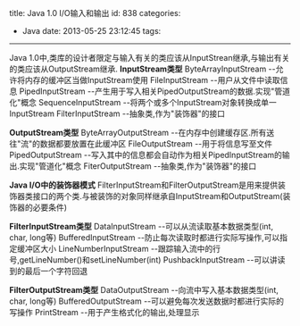 title: Java 1.0 I/O输入和输出
id: 838
categories:
  - Java
date: 2013-05-25 23:12:45
tags:
---

Java 1.0中,类库的设计者限定与输入有关的类应该从InputStrean继承,与输出有关的类应该从OutputStream继承.
**InputStream类型**
ByteArrayInputStream --允许将内存的缓冲区当做InputStream使用
FileInputStream --用户从文件中读取信息
PipedInputStream --产生用于写入相关PipedOutputStream的数据.实现"管道化"概念
SequenceInputStream --将两个或多个InputStream对象转换成单一InputStream
FilterInputStream --抽象类,作为"装饰器"的接口

**OutputStream类型**
ByteArrayOutputStream --在内存中创建缓存区.所有送往"流"的数据都要放置在此缓冲区
FileOutputStream --用于将信息写至文件
PipedOutputStream --写入其中的信息都会自动作为相关PipedInputStream的输出.实现"管道化"概念
FiterOutputStream --抽象类,作为"装饰器"的接口
<!--more-->
**Java I/O中的装饰器模式**
FilterInputStream和FilterOutputStream是用来提供装饰器类接口的两个类.与被装饰的对象同样继承自InputStream和OutputStream(装饰器的必要条件)

**FilterInputStream类型**
DataInputStream --可以从流读取基本数据类型(int, char, long等)
BufferedInputStream --防止每次读取时都进行实际写操作,可以指定缓冲区大小
LineNumberInputStream --跟踪输入流中的行号,getLineNumber()和setLineNumber(int)
PushbackInputStream --可以讲读到的最后一个字符回退

**FilterOutputStream类型**
DataOutputStream --向流中写入基本数据类型(int, char, long等)
BufferedOutputStream --可以避免每次发送数据时都进行实际的写操作
PrintStream --用于产生格式化的输出,处理显示
